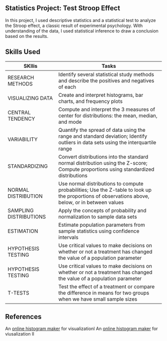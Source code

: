 ## Statistics Project: Test Stroop Effect
In this project, I used descriptive statistics and a statistical test to analyze the Stroop effect, a classic result of experimental psychology. With understanding of the data, I used statistical inference to draw a conclusion based on the results.

## Skills Used   

 SKllis | Tasks
 --- | ---
RESEARCH METHODS|Identify several statistical study methods and describe the positives and negatives of each
VISUALIZING DATA|Create and interpret histograms, bar charts, and frequency plots
CENTRAL TENDENCY|Compute and interpret the 3 measures of center for distributions: the mean, median, and mode
 VARIABILITY|Quantify the spread of data using the range and standard deviation; Identify outliers in data sets using the interquartile range
STANDARDIZING|Convert distributions into the standard normal distribution using the Z-score; Compute proportions using standardized distributions
NORMAL DISTRIBUTION|Use normal distributions to compute probabilities; Use the Z-table to look up the proportions of observations above, below, or in between values
SAMPLING DISTRIBUTIONS|Apply the concepts of probability and normalization to sample data sets
ESTIMATION|Estimate population parameters from sample statistics using confidence intervals
HYPOTHESIS TESTING|Use critical values to make decisions on whether or not a treatment has changed the value of a population parameter
HYPOTHESIS TESTING|Use critical values to make decisions on whether or not a treatment has changed the value of a population parameter
T-TESTS|Test the effect of a treatment or compare the difference in means for two groups when we have small sample sizes

## References
An [online histogram maker](http://www.socscistatistics.com/descriptive/polygon/Default.aspx) for visualizationI 
An [online histogram maker](http://www.shodor.org/interactivate/activities/Histogram/) for viusalization II
